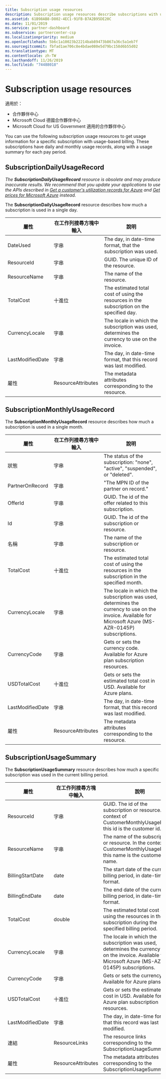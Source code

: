 ```yaml
---
title: Subscription usage resources
description: Subscription usage resources describe subscriptions with usage-based billing. These subscriptions have daily and monthly usage records, along with a usage summary for each pay period.
ms.assetid: 61B98AB8-D802-4EC1-91FB-B7A2B95DE20C
ms.date: 11/01/2019
ms.service: partner-dashboard
ms.subservice: partnercenter-csp
ms.localizationpriority: medium
ms.openlocfilehash: 5b6c1a10023b22214bab89473b867a36c5a1eb7f
ms.sourcegitcommit: fbfad1ae706c8e4bdae080e5d79bc158d6b55d02
ms.translationtype: MT
ms.contentlocale: zh-TW
ms.lasthandoff: 11/26/2019
ms.locfileid: "74488018"
---
```

# <a name="subscription-usage-resources"></a>Subscription usage resources

適用於：

- 合作夥伴中心
- Microsoft Cloud 德國合作夥伴中心
- Microsoft Cloud for US Government 適用的合作夥伴中心

You can use the following subscription usage resources to get usage information for a specific subscription with usage-based billing. These subscriptions have daily and monthly usage records, along with a usage summary for each pay period.

## <a name="subscriptiondailyusagerecord"></a>SubscriptionDailyUsageRecord

*The **SubscriptionDailyUsageRecord** resource is obsolete and may produce inaccurate results. We recommend that you update your applications to use the APIs described in [Get a customer's utilization records for Azure](get-a-customer-s-utilization-record-for-azure.md) and [Get prices for Microsoft Azure](get-prices-for-microsoft-azure.md) instead.*

The **SubscriptionDailyUsageRecord** resource describes how much a subscription is used in a single day.

| 屬性         | 在工作列搜尋方塊中輸入               | 說明                                                                                   |
|------------------|--------------------|-----------------------------------------------------------------------------------------------|
| DateUsed         | 字串             | The day, in date-time format, that the subscription was used.                                 |
| ResourceId       | 字串             | GUID. The unique ID of the resource.                                                          |
| ResourceName     | 字串             | The name of the resource.                                                                     |
| TotalCost        | 十進位             | The estimated total cost of using the resources in the subscription on the specified day.     |
| CurrencyLocale   | 字串             | The locale in which the subscription was used, determines the currency to use on the invoice. |
| LastModifiedDate | 字串             | The day, in date-time format, that this record was last modified.                             |
| 屬性       | ResourceAttributes | The metadata attributes corresponding to the resource.                                        |

## <a name="subscriptionmonthlyusagerecord"></a>SubscriptionMonthlyUsageRecord

The **SubscriptionMonthlyUsageRecord** resource describes how much a subscription is used in a single month.

| 屬性         | 在工作列搜尋方塊中輸入               | 說明                                                                                   |
|------------------|--------------------|-----------------------------------------------------------------------------------------------|
| 狀態           | 字串             | The status of the subscription: "none", "active", "suspended", or "deleted".                  |
| PartnerOnRecord  | 字串             | "The MPN ID of the partner on record."                                                        |
| OfferId          | 字串             | GUID. The id of the offer related to this subscription.                                       |
| Id               | 字串             | GUID. The id of the subscription or resource.                                                 |
| 名稱             | 字串             | The name of the subscription or resource.                                                     |
| TotalCost        | 十進位             | The estimated total cost of using the resources in the subscription in the specified month.   |
| CurrencyLocale   | 字串             | The locale in which the subscription was used, determines the currency to use on the invoice. Available for Microsoft Azure (MS-AZR-0145P) subscriptions. |
| CurrencyCode     | 字串             | Gets or sets the currency code. Available for Azure plan subscription resources.                                         |
| USDTotalCost     | 十進位             | Gets or sets the estimated total cost in USD. Available for Azure plans.                                         |
| LastModifiedDate | 字串             | The day, in date-time format, that this record was last modified.                             |
| 屬性       | ResourceAttributes | The metadata attributes corresponding to the resource.                                        |

## <a name="subscriptionusagesummary"></a>SubscriptionUsageSummary

The **SubscriptionUsageSummary** resource describes how much a specific subscription was used in the current billing period.

| 屬性         | 在工作列搜尋方塊中輸入               | 說明                                                                                                            |
|------------------|--------------------|------------------------------------------------------------------------------------------------------------------------|
| ResourceId       | 字串             | GUID. The id of the subscription or resource. In the context of CustomerMonthlyUsageRecord this id is the customer id. |
| ResourceName     | 字串             | The name of the subscription or resource. In the context of CustomerMonthlyUsageRecord this name is the customer name. |
| BillingStartDate | date               | The start date of the current billing period, in date-time format.                                                     |
| BillingEndDate   | date               | The end date of the current billing period, in date-time format.                                                       |
| TotalCost        | double             | The estimated total cost of using the resources in the subscription during the specified billing period.               |
| CurrencyLocale   | 字串             | The locale in which the subscription was used, determines the currency to use on the invoice. Available for Microsoft Azure (MS-AZR-0145P) subscriptions. |
| CurrencyCode   | 字串             | Gets or sets the currency code. Available for Azure plans.                                         |
| USDTotalCost   | 十進位             | Gets or sets the estimated total cost in USD. Available for Azure plan subscription resources.                                         |
| LastModifiedDate | 字串             | The day, in date-time format, that this record was last modified.                                                      |
| 連結            | ResourceLinks      | The resource links corresponding to the SubscriptionUsageSummary.                                                      |
| 屬性       | ResourceAttributes | The metadata attributes corresponding to the SubscriptionUsageSummary.                                                 |
